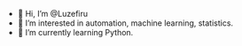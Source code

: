 - 👋 Hi, I’m @Luzefiru
- 👀 I’m interested in automation, machine learning, statistics.
- 🌱 I’m currently learning Python.

<!---
Luzefiru/Luzefiru is a ✨ special ✨ repository because its `README.md` (this file) appears on your GitHub profile.
You can click the Preview link to take a look at your changes.
--->
